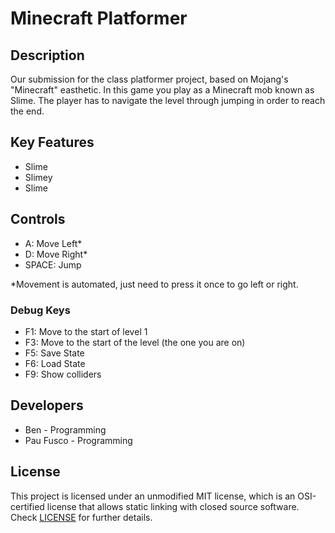 # Minecraft Platformer

## Description

Our submission for the class platformer project, based on Mojang's "Minecraft" easthetic. In this game you play as a Minecraft mob known as Slime. The player has to navigate the level through jumping in order to reach the end.

## Key Features

 - Slime
 - Slimey
 - Slime

## Controls

 - A: Move Left*
 - D: Move Right*
 - SPACE: Jump

 *Movement is automated, just need to press it once to go left or right.
### Debug Keys
  - F1: Move to the start of level 1
  - F3: Move to the start of the level (the one you are on)
  - F5: Save State
  - F6: Load State
  - F9: Show colliders

## Developers

 - Ben - Programming
 - Pau Fusco - Programming

## License

This project is licensed under an unmodified MIT license, which is an OSI-certified license that allows static linking with closed source software. Check [LICENSE](LICENSE) for further details.

